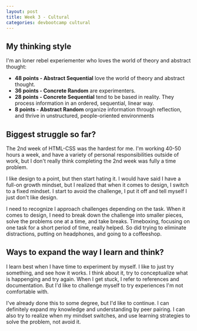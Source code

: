 ```yaml
---
layout: post
title: Week 3 - Cultural
categories: devbootcamp cultural
---
```



My thinking style
-----------------
I'm an loner rebel experiementer who loves the world of theory and abstract thought:

  - **48 points - Abstract Sequential** love the world of theory and abstract thought.
  - **36 points - Concrete Random** are experimenters.
  - **28 points - Concrete Sequential** tend to be based in reality. They process information in an ordered, sequential, linear way.
  - **8 points - Abstract Random** organize information through reflection, and thrive in unstructured, people-oriented environments


Biggest struggle so far?
------------------------
The 2nd week of HTML-CSS was the hardest for me. I'm working 40-50 hours a week, and have a variety of personal responsibilities outside of work, but I don't really think completing the 2nd week was fully a time problem.

I like design to a point, but then start hating it. I would have said I have a full-on growth mindset, but I realized that when it comes to design, I switch to a fixed mindset. I start to avoid the challenge, I put it off and tell myself I just don't like design.

I need to recognize I approach challenges depending on the task. When it comes to design, I need to break down the challenge into smaller pieces, solve the problems one at a time, and take breaks. Timeboxing, focusing on one task for a short period of time, really helped. So did trying to eliminate distractions, putting on headphones, and going to a coffeeshop.


Ways to expand the way I learn and think?
-----------------------------------------
I learn best when I have time to experiment by myself. I like to just try something, and see how it works. I think about it, try to conceptualize what is happenging and try again. When I get stuck, I refer to references and documentation. But I'd like to challenge myself to try experiences I'm not comfortable with.

I've already done this to some degree, but I'd like to continue. I can definitely expand my knowledge and understanding by peer pairing. I can also try to realize when my mindset switches, and use learning strategies to solve the problem, not avoid it.
